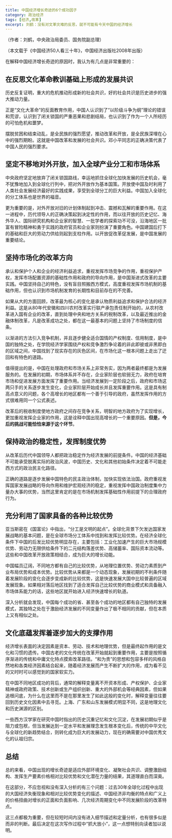 ```yaml
---
title: 中国经济增长奇迹的6个成功因子
category: 政治经济
tags: [经济,改革]
excerpt: 刘鹤：没有对文革灾难的反思，就不可能有今天中国的经济增长
---
```


（作者：刘鹤，中央政治局委员、国务院副总理）

（本文载于《中国经济50人看三十年》，中国经济出版社2008年出版）

在解释中国经济增长奇迹的原因时，我认为有几点是非常重要的：


## 在反思文化革命教训基础上形成的发展共识

历史反复证明，重大的危机推动形成新的社会共识，好的社会共识是历史进步的强大推动力量。

正是“文化大革命”的反面教育作用，中国人认识到了“以阶级斗争为纲”理论的错误和荒谬，认识到了闭关锁国的严重恶果和悲剧结局，也认识到了作为一个人所经历的可怕危机和噩梦。

摆脱贫困和结束动乱，是全民族的强烈愿望，推动改革和开放，是全民族深埋在心中的强烈期盼。这就是中国改革和发展的社会共识。邓小平同志的正确决策代表了中国人民的强烈要求。

## 坚定不移地对外开放，加入全球产业分工和市场体系

中央政府坚定地放弃了闭关锁国路线，幸运地抓住全球化加快发展的历史机会，毫不犹豫地加入到全球化行列中，把对外开放作为基本国策。开放使中国及时利用了人类社会发展经济最好的实践成果，享受到全球分工的巨大利益。中国加入全球化的分工体系也是世界的福音。

更为重要的是，对外开放对旧的计划体制起到冲击、震撼和瓦解的重要作用。在这一进程中，历代领导人的正确决策起到决定性的作用，而以往开放的历史记忆、海外华人、国际研究机构和企业家的智慧、一批学者的探索功不可没，沿海地区一批富有冒险精神和勇于实践的政府官员和企业家则扮演了重要角色。中国建国后打下的基础和巨大的劳动力供给则起到支柱作用。以开放促改革促发展，是中国发展的重要结论。

## 坚持市场化的改革方向

承认和保护个人和企业的经济利益追求，重视发挥市场竞争的作用，重视保护产权，发挥市场配置资源的基础性作用和政府的导向作用，是中国渐进式改革的主要实践。中国坚持自己的特色，没有盲目照搬西方模式，高度重视发挥市场机制的基础作用，但也认识到市场机制发育的长期性和目前存在的不完善。

如果从大的方面回顾，改革最为核心的变化是承认物质利益追求和保护合法的经济利益。这是从80年代安徽和四川农村改革实行联产承包责任制开始的，从农村改革进入国有企业的改革，直到处理中央和地方关系的税制改革，以及最近推出的金融体制改革，凡是改革成功之处，都在这一最基本的问题上坚持了市场制度的信条。

以渐进的方法引入竞争机制，并且逐步健全适合国情的产权制度、信用制度，是中国的独特之处，在学院经济学家围绕产权和竞争激烈争论着的非此即彼或非黑即白的区域之间，中国找到了现实存在的灰色区间，在市场化这一根本问题上走出了迂回和有特色的道路。

值得提出的是，中国在处理政府和市场关系上非常务实，因为两者最终都是为发展服务的。在发展的初期，市场体系并不存在，企业家阶层也软弱无力，政府在培育市场和促进发展方面发挥了重要作用。当经济发展到一定阶段之后，政府和市场这两只手的关系逐步发生变化，企业家阶层开始成长并且发挥重要作用。这是具有制高点意义的问题，各个高增长的地区都有一个善于引导的政府，虽然发挥作用的方式很难用同一个公式表述。

改革后的税收制度使地方政府之间存在竞争关系，明智的地方政府为了实现增长，更加重视发挥企业家的作用，这是诠释中国出现高增长的一个重要原因。**但是，今后的挑战可能恰恰来源于这个环节**。

## 保持政治的稳定性，发挥制度优势

从改革后历代中国领导人都把政治稳定作为经济发展的前提条件。中国的经济基础不可能承受脱离实际的政治风波，中国历史、文化和其他初始条件决定着不可能走西方式的政治民主化路径。

正确的道路是逐步发展中国特色的民主政治体制，加快实现依法治国。政府重视发挥国家发展战略的导向作用和维护宏观经济的稳定，重视发挥中国政治制度集中力量办大事的优势，当然这里肯定的是在市场机制发挥基础性作用前提下的合理政府行为。

## 充分利用了国家具备的各种比较优势

亚当斯密在《国富论》中指出，“分工是文明的起点”。全球化背景下欠发达国家发展战略的基本问题，是在全球市场分工体系中找到和发挥比较优势。在经济全球化条件下中国的后发比较优势明显存在，主要包括：工业化加速产生的巨大市场规模优势、劳动力无限供给条件下的二元结构落差优势、高储蓄率、国际资本流动等。这些和中国改革开放政策相结合，成为巨大的增长动能。

中国幅员辽阔，不同地方都有自己的比较优势，从地理位置优势、劳动力素质到产业布局优势和成本优势。比较优势从来都是一个动态现象，发展初期的不利条件随着发展阶段的变化会逐步变成新的比较优势，这是快速发展大国中比较普遍的区域发展现象。如果相对落后地区找到了适合发挥自己比较优势的商业模式和具备融入市场体系能力的话，这些地区就开始进入经济快速增长的轨道。

深入分析就会发现，中国每个成功的省、甚至各个成功的地区都有自己独特的发展模式，其独特之处在于激励经济发展的不同变量作出了极不相同的贡献，但在本质上又有相似之处。

## 文化底蕴发挥着逐步加大的支撑作用

经济增长表面的决定因素是资本、劳动、技术和地理优势，但是最终起作用的是文化和习惯的遗传。中国古老的文化传统在改革开始就起到重要作用，主要是按照循序渐进的传统和中庸文化特点摸索改革路径。“和为贵”的思想和包容多样的风格自然地和各类经济因素结合起来，随着经济发展而产生不断扩大的作用，成为看不见的又时时可以感觉到的国家软实力。

在中国不同地区成功的背后，通常的解释变量离不开资本形成、产权保护、企业家精神或政府政策、技术创新或生产组织创新、重大的外部机会等经典因素，但如果追根问底，为什么在这里而不是在那里发生了如此这般的变化时，解释变量往往要回到历史文化因素中去寻觅。上海、广东和山东发展模式明显不同，这是地理文化和历史渊源的区别。

一些西方汉学家在研究中国时指出的历史沉重记忆和文化沉淀，在发展初期似乎是阻力或包袱，但当发展达到一定水平和发展理念发生根本变化后，传统的中华文化与全球化的新趋势结合，则转化成为巨大的发展动力，现在的确需要对中国优秀文化的认祖归宗。

## 总结

总的来看，中国出现的增长奇迹是适应外部环境变化、凝聚社会共识、调整激励结构、发挥生产要素价格相对比较优势和文化潜在力量的结果，其道理直白而深奥。

在这部分，不应忽视和没有深入分析的有三个问题：过去30年全球化过程中出现的大国经济失衡现象和相对比较优势变化的描述、中国经济非均衡的特点和广义上的价格扭曲对增长的正面和负面影响、几次经济周期变化中不同发展阶段的改革特点。

这三点都极为重要，但在较短时间内没有进入细节描述和定量分析，也有很多似是而非的判断。最后决定在这次写作过程中“抓大放小”，这一点想特别向读者加以说明。

